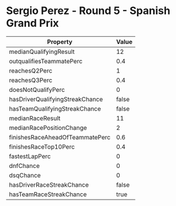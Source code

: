 # Sergio Perez - Round 5 - Spanish Grand Prix
Property | Value
--- | ---
medianQualifyingResult | 12
outqualifiesTeammatePerc | 0.4
reachesQ2Perc | 1
reachesQ3Perc | 0.4
doesNotQualifyPerc | 0
hasDriverQualifyingStreakChance | false
hasTeamQualifyingStreakChance | false
medianRaceResult | 11
medianRacePositionChange | 2
finishesRaceAheadOfTeammatePerc | 0.6
finishesRaceTop10Perc | 0.4
fastestLapPerc | 0
dnfChance | 0
dsqChance | 0
hasDriverRaceStreakChance | false
hasTeamRaceStreakChance | true
